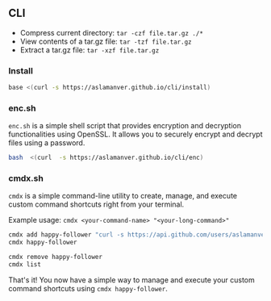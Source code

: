 ## CLI

- Compress current directory: `tar -czf file.tar.gz ./*`
- View contents of a tar.gz file: `tar -tzf file.tar.gz`
- Extract a tar.gz file: `tar -xzf file.tar.gz`

### Install

```sh
base <(curl -s https://aslamanver.github.io/cli/install)
```

### enc.sh

`enc.sh` is a simple shell script that provides encryption and decryption functionalities using OpenSSL. It allows you to securely encrypt and decrypt files using a password.

```sh
bash  <(curl  -s https://aslamanver.github.io/cli/enc)
```

### cmdx.sh

`cmdx` is a simple command-line utility to create, manage, and execute custom command shortcuts right from your terminal.

Example usage: `cmdx <your-command-name> "<your-long-command>"`

```sh
cmdx add happy-follower "curl -s https://api.github.com/users/aslamanver/followers | jq -r '.[0].avatar_url'"
cmdx happy-follower

cmdx remove happy-follower
cmdx list
```

That's it! You now have a simple way to manage and execute your custom command shortcuts using `cmdx happy-follower`.
